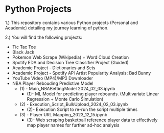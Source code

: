# Python Projects

1.) This repository contains various Python projects (Personal and Academic) detailing my journey learning of python.
  
2.) You will find the following projects:
  - Tic Tac Toe
  - Black Jack
  - Pokemon Web Scrape (Wikipedia) + Word Cloud Creation
  - Spotify EDA and Decision Tree Classifier Project (Guided)
  - Academic Project - Dictionaries and Sets
  - Academic Project - Spotify API Artist Popularity Analysis: Bad Bunny
  - YouTube Video (MP4)/MP3 Downloader
  - NBA Player Rebouding Predictive Model
    - (1) - Main_NBABettingModel 2024_02_03.ipynb
      - (1)- ML Model for predicting player rebounds. (Multivariate Linear Regression + Monte Carlo Simulation)
    - (2) - Execution_Script_BulkUpload_2024_02_03.ipynb
      - (2)- Execution Script to re-run the script multiple times
    - (3) - Player URL Mapping_2023_12_15.ipynb 
      - (3)- Web scraping basketball reference player data to effectively map player names for further ad-hoc analysis
